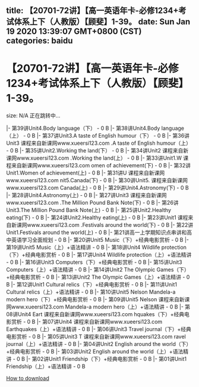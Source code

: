 
title: 【20701-72讲】【高一英语年卡-必修1234+考试体系上下（人教版）【顾斐】1-39。
date: Sun Jan 19 2020 13:39:07 GMT+0800 (CST)    
categories: baidu
---

# 【20701-72讲】【高一英语年卡-必修1234+考试体系上下（人教版）【顾斐】1-39。
size: N/A
 正在跳转中...
 
|- 第39讲Unit4.Body language（下） - 0 B
|- 第38讲Unit4.Body language（上） - 0 B
|- 第37讲Unit3.A taste of English humour（下） - 0 B
|- 第36讲Unit3 课程来自新课网www.xueersi123.com .A taste of English humour（上） - 0 B
|- 第35讲Unit2.Working the land(下） - 0 B
|- 第34讲Unit2 课程来自新课网www.xueersi123.com .Working the land(上） - 0 B
|- 第33讲Unit1.W 课程来自新课网www.xueersi123.com omen of achievement(下) - 0 B
|- 第32讲Unit1.Women of achievement(上) - 0 B
|- 第31讲U 课程来自新课网www.xueersi123.com nit5.Canada(下) - 0 B
|- 第30讲Unit5. 课程来自新课网www.xueersi123.com Canada(上) - 0 B
|- 第29讲Unit4.Astronomy(下) - 0 B
|- 第28讲Unit4.Astronomy(上) - 0 B
|- 第27讲Unit3 课程来自新课网www.xueersi123.com .The Million Pound Bank Note(下) - 0 B
|- 第26讲Unit3.The Million Pound Bank Note(上) - 0 B
|- 第25讲Unit2.Healthy eating(下) - 0 B
|- 第24讲Unit2.Healthy eating(上) - 0 B
|- 第23讲Unit1 课程来自新课网www.xueersi123.com .Festivals around the world(下) - 0 B
|- 第22讲Unit1.Festivals around the world(上) - 0 B
|- 第21讲高一上学期知识点串讲和高中英语学习全面规划 - 0 B
|- 第20讲Unit5 Music（下）+经典电影赏析 - 0 B
|- 第19讲Unit5 Music（上）+语法精讲 - 0 B
|- 第18讲Unit4 Wildlife protection（下）+经典电影赏析 - 0 B
|- 第17讲Unit4 Wildlife protection（上）+语法精讲 - 0 B
|- 第16讲Unit3 Computers（下）+经典电影赏析 - 0 B
|- 第15讲Unit3 Computers（上）+语法精讲 - 0 B
|- 第14讲Unit2 The Olympic Games（下）+经典电影赏析 - 0 B
|- 第13讲Unit2 The Olympic Games（上）+语法精讲 - 0 B
|- 第12讲Unit1 Cultural relics（下）+经典电影赏析 - 0 B
|- 第11讲Unit1 Cultural relics（上）+语法精讲 - 0 B
|- 第10讲Unit5 Nelson Mandela-a modern hero（下）+经典电影赏析 - 0 B
|- 第09讲Unit5 Nelson 课程来自新课网www.xueersi123.com Mandela-a modern hero（上）+语法精讲 - 0 B
|- 第08讲Unit4 Eart 课程来自新课网www.xueersi123.com hquakes（下）+经典电影赏析 - 0 B
|- 第07讲Unit4  课程来自新课网www.xueersi123.com Earthquakes（上）+语法精讲 - 0 B
|- 第06讲Unit3 Travel journal（下）+经典电影赏析 - 0 B
|- 第05讲Unit3 T 课程来自新课网www.xueersi123.com ravel journal（上）+语法精讲 - 0 B
|- 第04讲Unit2 English around the world（下）+经典电影赏析 - 0 B
|- 第03讲Unit2 English around the world（上）+语法精讲 - 0 B
|- 第02讲Unit1 Friendship（下）+经典电影赏析 - 0 B
|- 第01讲Unit1 Friendship（上）+语法精讲 - 0 B

[How to download](https://bpcam.bemobtrk.com/go/2ceec3aa-1ca2-46d6-b9ff-aaa5c184517c?jno=1094)